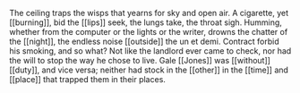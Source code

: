 The ceiling traps the wisps that yearns for sky and open air. A cigarette, yet [[burning]], bid the [[lips]] seek, the lungs take, the throat sigh. Humming, whether from the computer or the lights or the writer, drowns the chatter of the [[night]], the endless noise [[outside]] the un et demi. Contract forbid his smoking, and so what? Not like the landlord ever came to check, nor had the will to stop the way he chose to live. Gale [[Jones]] was [[without]] [[duty]], and vice versa; neither had stock in the [[other]] in the [[time]] and [[place]] that trapped them in their places.